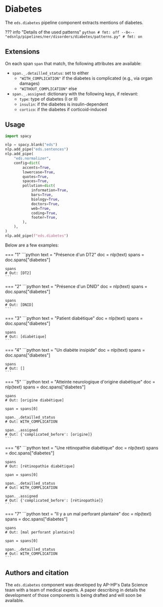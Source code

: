 # Diabetes

The `eds.diabetes` pipeline component extracts mentions of diabetes.

??? info "Details of the used patterns"
    <!-- no-check -->
    ```python
    # fmt: off
    --8<-- "edsnlp/pipelines/ner/disorders/diabetes/patterns.py"
    # fmt: on
    ```

## Extensions

On each span `span` that match, the following attributes are available:

- `span._.detailled_status`: set to either
    - `"WITH_COMPLICATION"` if the diabetes is  complicated (e.g., via organ damages)
    - `"WITHOUT_COMPLICATION"` else
- `span._.assigned`: dictionary with the following keys, if relevant:
    - `type`: type of diabetes (I or II)
    - `insulin`: if the diabetes is insulin-dependent
    - `cortico`: if the diabetes if corticoid-induced

## Usage


```python
import spacy

nlp = spacy.blank("eds")
nlp.add_pipe("eds.sentences")
nlp.add_pipe(
    "eds.normalizer",
    config=dict(
        accents=True,
        lowercase=True,
        quotes=True,
        spaces=True,
        pollution=dict(
            information=True,
            bars=True,
            biology=True,
            doctors=True,
            web=True,
            coding=True,
            footer=True,
        ),
    ),
)
nlp.add_pipe(f"eds.diabetes")
```

Below are a few examples:




=== "1"
    ```python
    text = "Présence d'un DT2"
    doc = nlp(text)
    spans = doc.spans["diabetes"]

    spans
    # Out: [DT2]
    ```



=== "2"
    ```python
    text = "Présence d'un DNID"
    doc = nlp(text)
    spans = doc.spans["diabetes"]

    spans
    # Out: [DNID]
    ```



=== "3"
    ```python
    text = "Patient diabétique"
    doc = nlp(text)
    spans = doc.spans["diabetes"]

    spans
    # Out: [diabétique]
    ```



=== "4"
    ```python
    text = "Un diabète insipide"
    doc = nlp(text)
    spans = doc.spans["diabetes"]

    spans
    # Out: []
    ```



=== "5"
    ```python
    text = "Atteinte neurologique d'origine diabétique"
    doc = nlp(text)
    spans = doc.spans["diabetes"]

    spans
    # Out: [origine diabétique]

    span = spans[0]

    span._.detailled_status
    # Out: WITH_COMPLICATION

    span._.assigned
    # Out: {'complicated_before': [origine]}
    ```



=== "6"
    ```python
    text = "Une rétinopathie diabétique"
    doc = nlp(text)
    spans = doc.spans["diabetes"]

    spans
    # Out: [rétinopathie diabétique]

    span = spans[0]

    span._.detailled_status
    # Out: WITH_COMPLICATION

    span._.assigned
    # Out: {'complicated_before': [rétinopathie]}
    ```



=== "7"
    ```python
    text = "Il y a un mal perforant plantaire"
    doc = nlp(text)
    spans = doc.spans["diabetes"]

    spans
    # Out: [mal perforant plantaire]

    span = spans[0]

    span._.detailled_status
    # Out: WITH_COMPLICATION
    ```

## Authors and citation

The `eds.diabetes` component was developed by AP-HP's Data Science team with a team of medical experts. A paper describing in details the development of those components is being drafted and will soon be available.

